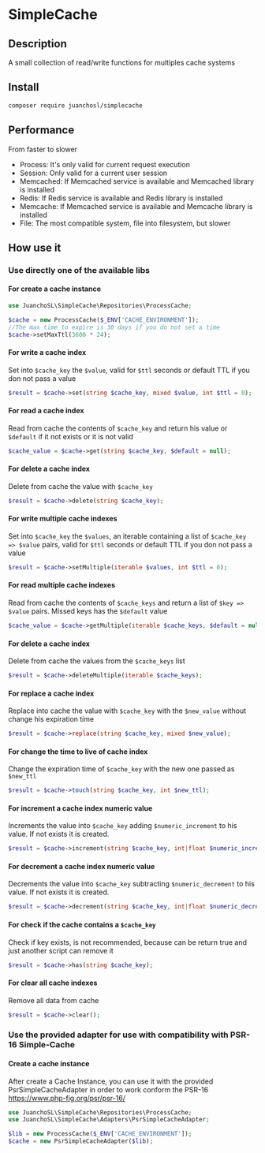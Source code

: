 # SimpleCache

## Description

A small collection of read/write functions for multiples cache systems

## Install

```bash
composer require juanchosl/simplecache
```

## Performance

From faster to slower

- Process: It's only valid for current request execution
- Session: Only valid for a current user session
- Memcached: If Memcached service is available and Memcached library is installed
- Redis: If Redis service is available and Redis library is installed
- Memcache: If Memcached service is available and Memcache library is installed
- File: The most compatible system, file into filesystem, but slower

## How use it

### Use directly one of the available libs

#### For create a cache instance

```php
use JuanchoSL\SimpleCache\Repositories\ProcessCache;

$cache = new ProcessCache($_ENV['CACHE_ENVIRONMENT']);
//The max time to expire is 30 days if you do not set a time
$cache->setMaxTtl(3600 * 24);
```

#### For write a cache index

Set into `$cache_key` the `$value`, valid for `$ttl` seconds or default TTL if you don not pass a value

```php
$result = $cache->set(string $cache_key, mixed $value, int $ttl = 0);
```

#### For read a cache index

Read from cache the contents of `$cache_key` and return his value or `$default` if it not exists or it is not valid

```php
$cache_value = $cache->get(string $cache_key, $default = null);
```

#### For delete a cache index

Delete from cache the value with `$cache_key`

```php
$result = $cache->delete(string $cache_key);
```

#### For write multiple cache indexes

Set into `$cache_key` the `$values`, an iterable containing a list of `$cache_key => $value` pairs, valid for `$ttl` seconds or default TTL if you don not pass a value

```php
$result = $cache->setMultiple(iterable $values, int $ttl = 0);
```

#### For read multiple cache indexes

Read from cache the contents of `$cache_keys` and return a list of `$key => $value` pairs. Missed keys has the `$default` value

```php
$cache_value = $cache->getMultiple(iterable $cache_keys, $default = null);
```

#### For delete a cache index

Delete from cache the values from the `$cache_keys` list

```php
$result = $cache->deleteMultiple(iterable $cache_keys);
```

#### For replace a cache index

Replace into cache the value with `$cache_key` with the `$new_value` without change his expiration time

```php
$result = $cache->replace(string $cache_key, mixed $new_value);
```

#### For change the time to live of cache index

Change the expiration time of `$cache_key` with the new one passed as `$new_ttl`

```php
$result = $cache->touch(string $cache_key, int $new_ttl);
```

#### For increment a cache index numeric value

Increments the value into `$cache_key` adding `$numeric_increment` to his value. If not exists it is created.

```php
$result = $cache->increment(string $cache_key, int|float $numeric_increment, int $ttl_if_not_exists = $max_ttl);
```

#### For decrement a cache index numeric value

Decrements the value into `$cache_key` subtracting `$numeric_decrement` to his value. If not exists it is created.

```php
$result = $cache->decrement(string $cache_key, int|float $numeric_decrement, int $ttl_if_not_exists = $max_ttl);
```

#### For check if the cache contains a `$cache_key`

Check if key exists, is not recommended, because can be return true and just another script can remove it

```php
$result = $cache->has(string $cache_key);
```

#### For clear all cache indexes

Remove all data from cache

```php
$result = $cache->clear();
```

### Use the provided adapter for use with compatibility with PSR-16 Simple-Cache

#### Create a cache instance

After create a Cache Instance, you can use it with the provided PsrSimpleCacheAdapter in order to work conform the PSR-16 https://www.php-fig.org/psr/psr-16/

```php
use JuanchoSL\SimpleCache\Repositories\ProcessCache;
use JuanchoSL\SimpleCache\Adapters\PsrSimpleCacheAdapter;

$lib = new ProcessCache($_ENV['CACHE_ENVIRONMENT']);
$cache = new PsrSimpleCacheAdapter($lib);
```
